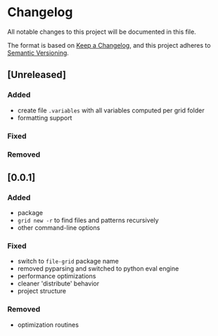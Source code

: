 # Changelog
All notable changes to this project will be documented in this file.

The format is based on [Keep a Changelog](https://keepachangelog.com/en/1.0.0/),
and this project adheres to [Semantic Versioning](https://semver.org/spec/v2.0.0.html).

## [Unreleased]

### Added
- create file `.variables` with all variables computed per grid folder
- formatting support

### Fixed

### Removed


## [0.0.1]

### Added
- package
- `grid new -r` to find files and patterns recursively
- other command-line options

### Fixed
- switch to `file-grid` package name
- removed pyparsing and switched to python eval engine
- performance optimizations
- cleaner 'distribute' behavior
- project structure

### Removed
- optimization routines
